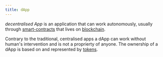 ```yaml
---
title: dApp
---
```


_decentralised App_ is an application that can work autonomously, usually through [smart-contracts](/knowledge/web3/smart-contracts.md) that lives on [blockchain](/knowledge/web3/blockchain.md).

Contrary to the traditional, centralised apps a dApp can work without human's intervention and is not a proprierty of anyone. The ownership of a dApp is based on and represented by [tokens](/knowledge/web3/ethereum/tokens.md).
